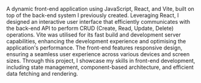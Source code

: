 
A dynamic front-end application using JavaScript, React, and Vite, built on top of the back-end system I previously created. Leveraging React, I designed an interactive user interface that efficiently communicates with the back-end API to perform CRUD (Create, Read, Update, Delete) operations. Vite was utilised for its fast build and development server capabilities, enhancing the development experience and optimising the application's performance. The front-end features responsive design, ensuring a seamless user experience across various devices and screen sizes. Through this project, I showcase my skills in front-end development, including state management, component-based architecture, and efficient data fetching and rendering.
